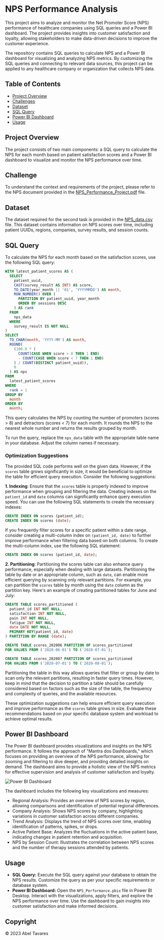 # NPS Performance Analysis

This project aims to analyze and monitor the Net Promoter Score (NPS) performance of healthcare companies using SQL queries and a Power BI dashboard. The project provides insights into customer satisfaction and loyalty, allowing stakeholders to make data-driven decisions to improve the customer experience.

The repository contains SQL queries to calculate NPS and a Power BI dashboard for visualizing and analyzing NPS metrics. By customizing the SQL queries and connecting to relevant data sources, this project can be applied to any healthcare company or organization that collects NPS data.

## Table of Contents
- [Project Overview](#project-overview)
- [Challenges](#challenges)
- [Dataset](#dataset)
- [SQL Query](#sql-query)
- [Power BI Dashboard](#power-bi-dashboard)
- [Usage](#usage)

## Project Overview

The project consists of two main components: a SQL query to calculate the NPS for each month based on patient satisfaction scores and a Power BI dashboard to visualize and monitor the NPS performance over time.

## Challenge

To understand the context and requirements of the project, please refer to the NPS document provided in the [NPS_Performance_Project.pdf](NPS_Performance_Project.pdf) file.

## Dataset

The dataset required for the second task is provided in the [NPS_data.csv](NPS_data.csv) file. This dataset contains information on NPS scores over time, including patient UUIDs, regions, companies, survey results, and session counts.

## SQL Query

To calculate the NPS for each month based on the satisfaction scores, use the following SQL query:

```sql
WITH latest_patient_scores AS (
  SELECT
    patient_uuid,
    CAST(survey_result AS INT) AS score,
    TO_DATE(year_month || '01', 'YYYYMMDD') AS month,
    ROW_NUMBER() OVER (
      PARTITION BY patient_uuid, year_month
      ORDER BY sessions DESC
    ) AS rank
  FROM
    nps_data
  WHERE
    survey_result IS NOT NULL
)
SELECT
  TO_CHAR(month, 'YYYY-MM') AS month,
  ROUND(
    (100.0 * (
      COUNT(CASE WHEN score > 8 THEN 1 END)
      - COUNT(CASE WHEN score < 7 THEN 1 END)
    ) / COUNT(DISTINCT patient_uuid)),
    0
  ) AS nps
FROM
  latest_patient_scores
WHERE
  rank = 1
GROUP BY
  month
ORDER BY
  month;
```

This query calculates the NPS by counting the number of promoters (scores > 8) and detractors (scores < 7) for each month. It rounds the NPS to the nearest whole number and returns the results grouped by month.

To run the query, replace the `nps_data` table with the appropriate table name in your database. Adjust the column names if necessary.

### Optimization Suggestions

The provided SQL code performs well on the given data. However, if the `scores` table grows significantly in size, it would be beneficial to optimize the table for efficient query execution. Consider the following suggestions:

**1. Indexing**: Ensure that the `scores` table is properly indexed to improve performance when grouping and filtering the data. Creating indexes on the `patient_id` and `date` columns can significantly enhance query execution speed. You can use the following SQL statements to create the necessary indexes:

```sql
CREATE INDEX ON scores (patient_id);
CREATE INDEX ON scores (date);
```
If you frequently filter scores for a specific patient within a date range, consider creating a multi-column index on `(patient_id, date)` to further improve performance when filtering data based on both columns. To create the multi-column index, use the following SQL statement:

```sql
CREATE INDEX ON scores (patient_id, date);
```

**2. Partitioning**: Partitioning the scores table can also enhance query performance, especially when dealing with large datasets. Partitioning the table by date or an appropriate column, such as `date`, can enable more efficient querying by scanning only relevant partitions. For example, you can partition the `scores` table by month using the `date` column as the partition key. Here's an example of creating partitioned tables for June and July:

```sql
CREATE TABLE scores_partitioned (
  patient_id INT NOT NULL,
  satisfaction INT NOT NULL,
  pain INT NOT NULL,
  fatigue INT NOT NULL,
  date DATE NOT NULL,
  PRIMARY KEY(patient_id, date)
) PARTITION BY RANGE (date);

CREATE TABLE scores_202006 PARTITION OF scores_partitioned
FOR VALUES FROM ('2020-06-01') TO ('2020-07-01');

CREATE TABLE scores_202007 PARTITION OF scores_partitioned
FOR VALUES FROM ('2020-07-01') TO ('2020-08-01');
```
Partitioning the table in this way allows queries that filter or group by date to scan only the relevant partitions, resulting in faster query times. However, keep in mind that the decision to partition a table should be carefully considered based on factors such as the size of the table, the frequency and complexity of queries, and the available resources.

These optimization suggestions can help ensure efficient query execution and improve performance as the `scores` table grows in size. Evaluate these recommendations based on your specific database system and workload to achieve optimal results.

## Power BI Dashboard

The Power BI dashboard provides visualizations and insights on the NPS performance. It follows the approach of "Mantra dos Dashboards," which focuses on providing an overview of the NPS performance, allowing for zooming and filtering to dive deeper, and providing detailed insights on demand. The dashboard aims to provide a holistic view of the NPS metrics for effective supervision and analysis of customer satisfaction and loyalty.

![Power BI Dashboard](nps_dashboard.gif)

The dashboard includes the following key visualizations and measures:

- Regional Analysis: Provides an overview of NPS scores by region, allowing comparisons and identification of potential regional differences.
- Company Analysis: Shows NPS scores by company, highlighting variations in customer satisfaction across different companies.
- Trend Analysis: Displays the trend of NPS scores over time, enabling identification of patterns, spikes, or drops.
- Active Patient Base: Analyzes the fluctuations in the active patient base, indicating changes in patient retention and acquisition.
- NPS by Session Count: Illustrates the correlation between NPS scores and the number of therapy sessions attended by patients.

## Usage

- **SQL Query:** Execute the SQL query against your database to obtain the NPS results. Customize the query as per your specific requirements or database system.
- **Power BI Dashboard:** Open the `NPS_Performance.pbix` file in Power BI Desktop. Interact with the visualizations, apply filters, and explore the NPS performance over time. Use the dashboard to gain insights into customer satisfaction and make informed decisions.

## Copyright
© 2023 Abel Tavares
